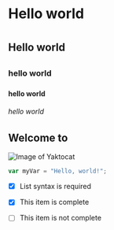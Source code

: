 # Hello world <h1>
## Hello world <h2>
### hello world <h3>
#### hello world <h4>
###### hello world <h6>

## Welcome to
![Image of Yaktocat](https://octodex.github.com/images/yaktocat.png)

``` javascript
var myVar = "Hello, world!";
```
- [x] List syntax is required
- [x] This item is complete
- [ ] This item is not complete


